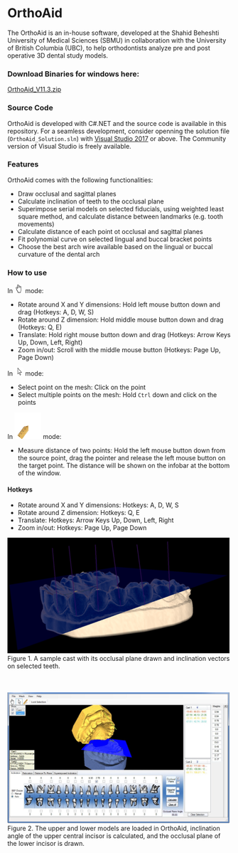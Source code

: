 # OrthoAid
The OrthoAid is an in-house software, developed at the Shahid Beheshti University of Medical Sciences (SBMU) in collaboration with the University of British Columbia (UBC), to help orthodontists analyze pre and post operative 3D dental study models. 

### Download Binaries for windows here:
[OrthoAid_V11.3.zip](https://github.com/amir-abdi/OrthoAid/raw/master/Release/OrthoAid_V11.3.zip)

### Source Code

OrthoAid is developed with C#.NET and the source code is available in this repository. 
For a seamless development, consider openning the solution file (`OrthoAid_Solution.sln`) with [Visual Studio 2017](https://visualstudio.microsoft.com/vs/community/) or above. The Community version of Visual Studio is freely available. 

### Features

OrthoAid comes with the following functionalities:
- Draw occlusal and sagittal planes
- Calculate inclination of teeth to the occlusal plane
- Superimpose serial models on selected fiducials, using weighted least square method, and calculate distance between landmarks (e.g. tooth movements)
- Calculate distance of each point ot occlusal and sagittal planes
- Fit polynomial curve on selected lingual and buccal bracket points
- Choose the best arch wire available based on the lingual or buccal curvature of the dental arch

### How to use

In ![hand](src/icons/hand.png) mode:

- Rotate around X and Y dimensions: Hold left mouse button down and drag (Hotkeys: A, D, W, S)
- Rotate around Z dimension: Hold middle mouse button down and drag (Hotkeys: Q, E)
- Translate: Hold right mouse button down and drag (Hotkeys: Arrow Keys Up, Down, Left, Right)
- Zoom in/out: Scroll with the middle mouse button (Hotkeys: Page Up, Page Down)

In ![arrow](src/icons/whiteCurser.png) mode:

- Select point on the mesh: Click on the point
- Select multiple points on the mesh: Hold `Ctrl`  down and click on the points

In ![arrow](src/icons/ruler_cursor_icon.png) mode:

- Measure distance of two points: Hold the left mouse button down from the source point, drag the pointer and release the left mouse button on the target point. The distance will be shown on the infobar at the bottom of the window.

#### Hotkeys

- Rotate around X and Y dimensions: Hotkeys: A, D, W, S
- Rotate around Z dimension: Hotkeys: Q, E
- Translate: Hotkeys: Arrow Keys Up, Down, Left, Right
- Zoom in/out: Hotkeys: Page Up, Page Down




<img src="./Images/1.png" width="500" />
Figure 1. A sample cast with its occlusal plane drawn and inclination vectors on selected teeth.
<br/>
<br/>
<br/>
<br/>
<img src="./Images/2.jpg" width="500" />
Figure 2. The upper and lower models are loaded in OrthoAid, inclination angle of the upper central incisor is calculated, and the occlusal plane of the lower incisor is drawn.
